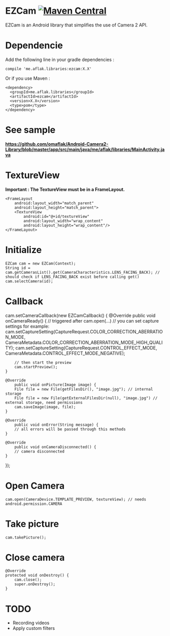 # EZCam [![Maven Central](https://maven-badges.herokuapp.com/maven-central/me.aflak.libraries/ezcam/badge.svg)](https://maven-badges.herokuapp.com/maven-central/me.aflak.libraries/ezcam)

EZCam is an Android library that simplifies the use of Camera 2 API.

# Dependencie

Add the following line in your gradle dependencies :

	compile 'me.aflak.libraries:ezcam:X.X'

Or if you use Maven :

	<dependency>
	  <groupId>me.aflak.libraries</groupId>
	  <artifactId>ezcam</artifactId>
	  <version>X.X</version>
	  <type>pom</type>
	</dependency>

# See sample

**https://github.com/omaflak/Android-Camera2-Library/blob/master/app/src/main/java/me/aflak/libraries/MainActivity.java**

# TextureView

**Important : The TextureView must be in a FrameLayout.**

    <FrameLayout
        android:layout_width="match_parent"
        android:layout_height="match_parent">
        <TextureView
            android:id="@+id/textureView"
            android:layout_width="wrap_content"
            android:layout_height="wrap_content"/>
    </FrameLayout>

# Initialize

    EZCam cam = new EZCam(Context);
    String id = cam.getCamerasList().get(CameraCharacteristics.LENS_FACING_BACK); // should check if LENS_FACING_BACK exist before calling get()
    cam.selectCamera(id);

# Callback

cam.setCameraCallback(new EZCamCallback() {
	@Override
		public void onCameraReady() {
		// triggered after cam.open(...)
		// you can set capture settings for example:
		cam.setCaptureSetting(CaptureRequest.COLOR_CORRECTION_ABERRATION_MODE, CameraMetadata.COLOR_CORRECTION_ABERRATION_MODE_HIGH_QUALITY);
		cam.setCaptureSetting(CaptureRequest.CONTROL_EFFECT_MODE, CameraMetadata.CONTROL_EFFECT_MODE_NEGATIVE);

		// then start the preview
		cam.startPreview();
	}

	@Override
		public void onPicture(Image image) {
		File file = new File(getFilesDir(), "image.jpg"); // internal storage
		File file = new File(getExternalFilesDir(null), "image.jpg") // external storage, need permissions
		cam.saveImage(image, file);
	}

	@Override
		public void onError(String message) {
		// all errors will be passed through this methods
	}

	@Override
		public void onCameraDisconnected() {
		// camera disconnected
	}
});
	
# Open Camera

	cam.open(CameraDevice.TEMPLATE_PREVIEW, textureView); // needs android.permission.CAMERA
	
# Take picture

	cam.takePicture();
	
# Close camera

    @Override
    protected void onDestroy() {
        cam.close();
        super.onDestroy();
    }

# TODO

- Recording videos
- Apply custom filters
